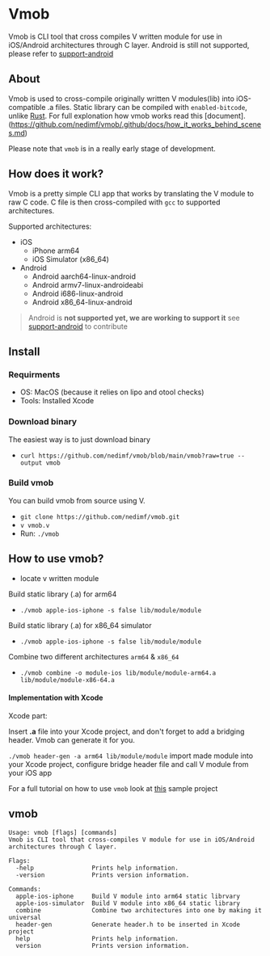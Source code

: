 # Vmob

Vmob is CLI tool that cross compiles V written module for use in iOS/Android architectures through C layer. 
Android is still not supported, please refer to [support-android](https://github.com/nedimf/vmob/blob/main/.github/docs/android-support.md)


## About 
Vmob is used to cross-compile originally written V modules(lib) into iOS-compatible .a files. Static library can be compiled with ```enabled-bitcode```, unlike [Rust](https://github.com/rust-lang/rust/issues/35968). For full explonation how vmob works read this [document].(https://github.com/nedimf/vmob/.github/docs/how_it_works_behind_scenes.md)

Please note that ```vmob``` is in a really early stage of development.

## How does it work?
Vmob is a pretty simple CLI app that works by translating the V module to raw C code. C file is then cross-compiled with ```gcc``` to supported architectures.

Supported architectures:
- iOS
  - iPhone arm64
  - iOS Simulator (x86_64)  
- Android 
	- Android aarch64-linux-android
	- Android armv7-linux-androideabi
	- Android i686-linux-android
	- Android x86_64-linux-android

>Android is **not supported yet, we are working to support it** see [support-android](https://github.com/nedimf/vmob/blob/main/.github/docs/android-support.md) to contribute

## Install 
### Requirments
- OS: MacOS (because it relies on lipo and otool checks)
- Tools: Installed Xcode
### Download binary
The easiest way is to just download binary
- ```curl https://github.com/nedimf/vmob/blob/main/vmob?raw=true --output vmob```

### Build vmob
You can build vmob from source using V.
- ``` git clone https://github.com/nedimf/vmob.git ```
- ```v vmob.v```
- Run: ```./vmob```

## How to use vmob?
- locate v written module

Build static library (.a) for arm64
- ```./vmob apple-ios-iphone -s false lib/module/module```

Build static library (.a) for x86_64 simulator 
- ```./vmob apple-ios-iphone -s false lib/module/module```
  
Combine two different architectures ```arm64``` & ```x86_64```
- ```./vmob combine -o module-ios lib/module/module-arm64.a lib/module/module-x86-64.a```

#### Implementation with Xcode
Xcode part: 

Insert **.a** file into your Xcode project, and don't forget to add a bridging header. Vmob can generate it for you. 

```./vmob header-gen -a arm64 lib/module/module``` import made module into your Xcode project, configure bridge header file and call V module from your iOS app

For a full tutorial on how to use ```vmob``` look at [this]() sample project

## vmob
```
Usage: vmob [flags] [commands]
Vmob is CLI tool that cross-compiles V module for use in iOS/Android architectures through C layer.

Flags:
  -help                Prints help information.
  -version             Prints version information.

Commands:
  apple-ios-iphone     Build V module into arm64 static librvary
  apple-ios-simulator  Build V module into x86_64 static library
  combine              Combine two architectures into one by making it universal
  header-gen           Generate header.h to be inserted in Xcode project
  help                 Prints help information.
  version              Prints version information.
```


